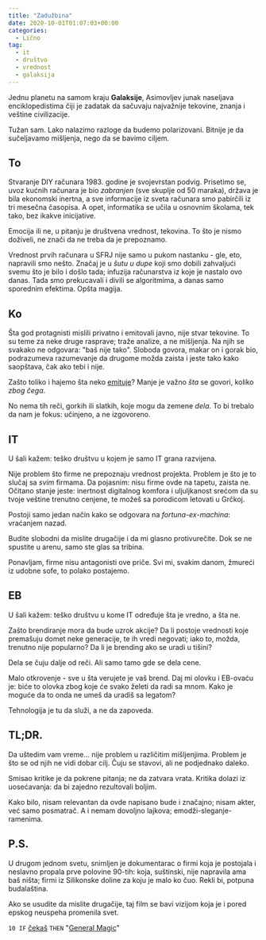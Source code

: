 ```yaml
---
title: "Zadužbina"
date: 2020-10-01T01:07:03+00:00
categories:
  - Lično
tag:
  - it
  - društvo
  - vrednost
  - galaksija
---
```


Jednu planetu na samom kraju **Galaksije**, Asimovljev junak naseljava enciklopedistima čiji je zadatak da sačuvaju najvažnije tekovine, znanja i veštine civilizacije.

<!--more-->

Tužan sam. Lako nalazimo razloge da budemo polarizovani. Bitnije je da sučeljavamo mišljenja, nego da se bavimo ciljem.

## To

Stvaranje DIY računara 1983. godine je svojevrstan podvig. Prisetimo se, uvoz kućnih računara je bio _zabranjen_ (sve skuplje od 50 maraka), država je bila ekonomski inertna, a sve informacije iz sveta računara smo pabirčili iz tri mesečna časopisa. A opet, informatika se učila u osnovnim školama, tek tako, bez ikakve inicijative.

Emocija ili ne, u pitanju je društvena vrednost, tekovina. To što je nismo doživeli, ne znači da ne treba da je prepoznamo.

Vrednost prvih računara u SFRJ nije samo u pukom nastanku - gle, eto, napravili smo nešto. Značaj je u _šutu u dupe_ koji smo dobili zahvaljući svemu što je bilo i došlo tada; infuzija računarstva iz koje je nastalo ovo danas. Tada smo prekucavali i divili se algoritmima, a danas samo sporednim efektima. Opšta magija.

## Ko

Šta god protagnisti mislili privatno i emitovali javno, nije stvar tekovine. To su teme za neke druge rasprave; traže analize, a ne mišljenja. Na njih se svakako ne odgovara: "baš nije tako". Sloboda govora, makar on i gorak bio, podrazumeva razumevanje da drugome možda zaista i jeste tako kako saopštava, čak ako tebi i nije.

Zašto toliko i hajemo šta neko [emituje](https://oblac.rs/zasto-utihnuti-blog/)? Manje je važno _šta_ se govori, koliko _zbog čega_.

No nema tih reči, gorkih ili slatkih, koje mogu da zemene _dela_. To bi trebalo da nam je fokus: učinjeno, a ne izgovoreno.

## IT

U šali kažem: teško društvu u kojem je samo IT grana razvijena.

Nije problem što firme ne prepoznaju vrednost projekta. Problem je što je to slučaj sa _svim_ firmama. Da pojasnim: nisu firme ovde na tapetu, zaista ne. Očitano stanje jeste: inertnost digitalnog komfora i uljuljkanost srećom da su tvoje veštine trenutno cenjene, te možeš sa porodicom letovati u Grčkoj.

Postoji samo jedan način kako se odgovara na _fortuna-ex-machina_: vraćanjem nazad.

Budite slobodni da mislite drugačije i da mi glasno protivurečite. Dok se ne spustite u arenu, samo ste glas sa tribina.

Ponavljam, firme nisu antagonisti ove priče. Svi mi, svakim danom, žmureći iz udobne sofe, to polako postajemo.

## EB

U šali kažem: teško društvu u kome IT određuje šta je vredno, a šta ne.

Zašto brendiranje mora da bude uzrok akcije? Da li postoje vrednosti koje premašuju domet neke generacije, te ih vredi negovati; iako to, možda, trenutno nije popularno? Da li je brending ako se uradi u tišini?

Dela se čuju dalje od reči. Ali samo tamo gde se dela cene.

Malo otkrovenje - sve u šta verujete je vaš brend. Daj mi olovku i EB-ovaću je: biće to olovka zbog koje će svako želeti da radi sa mnom. Kako je moguće da to onda ne umeš da uradiš sa legatom?

Tehnologija je tu da služi, a ne da zapoveda.

## TL;DR.

Da uštedim vam vreme... nije problem u različitim mišljenjima. Problem je što se od njih ne vidi dobar cilj. Čuju se stavovi, ali ne podjednako daleko.

Smisao kritike je da pokrene pitanja; ne da zatvara vrata. Kritika dolazi iz uosećavanja: da bi zajedno rezultovali boljim.

Kako bilo, nisam relevantan da ovde napisano bude i značajno; nisam akter, već samo posmatrač. A i nemam dovoljno lajkova; emodži-sleganje-ramenima.

## P.S.

U drugom jednom svetu, snimljen je dokumentarac o firmi koja je postojala i neslavno propala prve polovine 90-tih: koja, suštinski, nije napravila ama baš ništa; firmi iz Silikonske doline za koju je malo ko čuo. Rekli bi, potpuna budalaština.

Ako se usudite da mislite drugačije, taj film se bavi vizijom koja je i pored epskog neuspeha promenila svet.

`10 IF` [čekaš](https://www.crowdsupply.com/rcc-productions/galaksija) `THEN` "[General Magic](https://www.generalmagicthemovie.com)"
